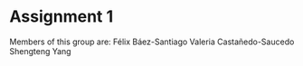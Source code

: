 # Assignment 1

Members of this group are:
Félix Báez-Santiago
Valeria Castañedo-Saucedo
Shengteng Yang